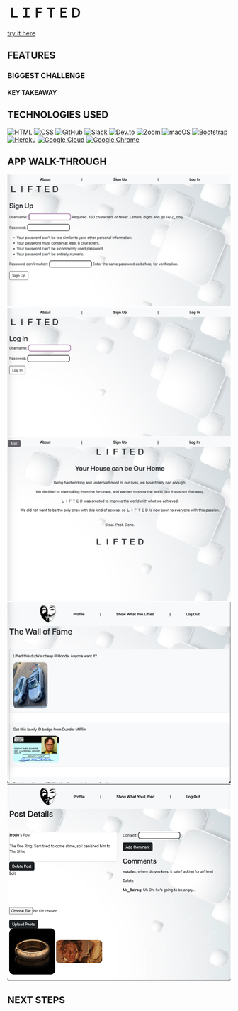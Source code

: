 
# ＬＩＦＴＥＤ


[try it here](https://lifted-8235455a8d3f.herokuapp.com/home/)

## FEATURES




### BIGGEST CHALLENGE



#### KEY TAKEAWAY



## TECHNOLOGIES USED 
[![HTML](https://img.shields.io/badge/HTML-5-orange)](https://developer.mozilla.org/en-US/docs/Web/HTML)
[![CSS](https://img.shields.io/badge/CSS-3-blue)](https://developer.mozilla.org/en-US/docs/Web/CSS)
[![GitHub](https://img.shields.io/badge/GitHub-Version%20Control-lightgrey)](https://github.com/)
[![Slack](https://img.shields.io/badge/Slack-Communication-brightgreen)](https://slack.com/)
[![Dev.to](https://img.shields.io/badge/Dev.to-Community-orange)](https://dev.to/)
![Zoom](https://img.shields.io/badge/Zoom-2D8CFF?style=for-the-badge&logo=zoom&logoColor=white)
![macOS](https://img.shields.io/badge/mac%20os-000000?style=for-the-badge&logo=apple&logoColor=white)
[![Bootstrap](https://img.shields.io/badge/Bootstrap-563D7C?style=for-the-badge&logo=bootstrap&logoColor=white)](https://getbootstrap.com/)
[![Heroku](https://img.shields.io/badge/Heroku-430098?style=for-the-badge&logo=heroku&logoColor=white)](https://www.heroku.com/)
[![Google Cloud](https://img.shields.io/badge/Google_Cloud-4285F4?style=for-the-badge&logo=google-cloud&logoColor=white)](https://cloud.google.com/)
[![Google Chrome](https://img.shields.io/badge/Google_Chrome-4285F4?style=for-the-badge&logo=Google-chrome&logoColor=white)](https://www.google.com/chrome/)


## APP WALK-THROUGH
![SIGN-UP](<Screenshot 2023-11-10 at 9.44.22 PM.png>)
![LOG-IN](<Screenshot 2023-11-10 at 9.45.20 PM.png>)
![ABOUT](<Screenshot 2023-11-10 at 9.46.05 PM.png>)
![HOME-PAGE](<Screenshot 2023-11-10 at 9.48.22 PM.png>)
![DETAIL-PAGE](<Screenshot 2023-11-10 at 9.52.12 PM.png>)





## NEXT STEPS

